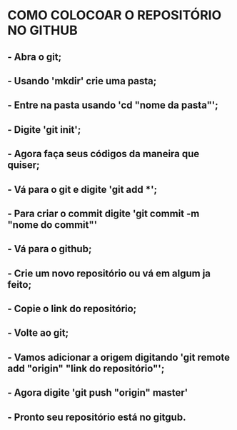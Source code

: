 # COMO COLOCOAR O REPOSITÓRIO NO GITHUB
## - Abra o git;
## - Usando 'mkdir' crie uma pasta;
## - Entre na pasta usando 'cd "nome da pasta"'; 
## - Digite 'git init';
## - Agora faça seus códigos da maneira que quiser;
## - Vá para o git e digite 'git add *';
## - Para criar o commit digite 'git commit -m "nome do commit"'
## - Vá para o github; 
## - Crie um novo repositório ou vá em algum ja feito;
## - Copie o link do repositório;
## - Volte ao git;
## - Vamos adicionar a origem digitando 'git remote add "origin" "link do repositório"';
## - Agora digite 'git push "origin" master'
## - Pronto seu repositório está no gitgub.
